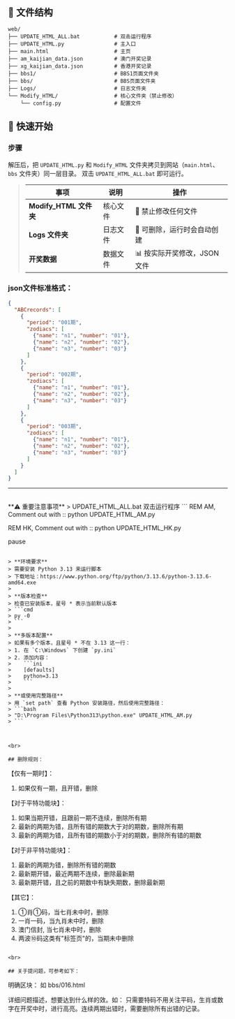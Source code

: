 ## 📁 文件结构
```
web/
├── UPDATE_HTML_ALL.bat           # 双击运行程序 
├── UPDATE_HTML.py                # 主入口
├── main.html                     # 主页
├── am_kaijian_data.json          # 澳门开奖记录
├── xg_kaijian_data.json          # 香港开奖记录
├── bbs1/                         # BBS1页面文件夹
├── bbs/                          # BBS页面文件夹
├── Logs/                         # 日志文件夹
└── Modify_HTML/                  # 核心文件夹（禁止修改）
    └── config.py                 # 配置文件
```

## 🚀 快速开始

### 步骤
解压后，把 `UPDATE_HTML.py` 和 `Modify_HTML` 文件夹拷贝到网站（`main.html`、`bbs` 文件夹）同一层目录。
双击 `UPDATE_HTML_ALL.bat` 即可运行。

 
> | 事项 | 说明 | 操作 |
> |------|------|------|
> | **Modify_HTML 文件夹** | 核心文件 | 🚫 禁止修改任何文件 |
> | **Logs 文件夹** | 日志文件 | 📁 可删除，运行时会自动创建 |
> | **开奖数据** | 数据文件 | 📊 按实际开奖修改，JSON 文件 |

### json文件标准格式：
```json
{
  "ABCrecords": [
    {
      "period": "001期",
      "zodiacs": [
        {"name": "n1", "number": "01"},
        {"name": "n2", "number": "02"},
        {"name": "n3", "number": "03"}
      ]
    },
    {
      "period": "002期",
      "zodiacs": [
        {"name": "n1", "number": "01"},
        {"name": "n2", "number": "02"},
        {"name": "n3", "number": "03"}
      ]
    },
    {
      "period": "003期",
      "zodiacs": [
        {"name": "n1", "number": "01"},
        {"name": "n2", "number": "02"},
        {"name": "n3", "number": "03"}
      ]
    }
  ]
}
```

-----------------------

<br/>
**⚠️ 重要注意事项**
> UPDATE_HTML_ALL.bat 双击运行程序 
```
REM AM, Comment out with ::
python UPDATE_HTML_AM.py

REM HK, Comment out with :: 
python UPDATE_HTML_HK.py

pause
```

> **环境要求**  
> 需要安装 Python 3.13 来运行脚本  
> 下载地址：https://www.python.org/ftp/python/3.13.6/python-3.13.6-amd64.exe
> 
> **版本检查**  
> 检查已安装版本，星号 * 表示当前默认版本  
> ```cmd
> py -0
> ```
> 
> **多版本配置**  
> 如果有多个版本，且星号 * 不在 3.13 这一行：
> 1. 在 `C:\Windows` 下创建 `py.ini`
> 2. 添加内容：
>    ```ini
>    [defaults]
>    python=3.13
>    ```
> 
> **或使用完整路径**  
> 用 `set path` 查看 Python 安装路径，然后使用完整路径：  
> ```bash
> "D:\Program Files\Python313\python.exe" UPDATE_HTML_AM.py
> ```



<br>  

## 删除规则：
```
【仅有一期时】：
1. 如果仅有一期，且开错，删除

【对于平特功能块】：
1. 如果当期开错，且跟前一期不连续，删除所有期
2. 最新的两期为错，且所有错的期数大于对的期数，删除所有期
3. 最新的两期为错，且所有错的期数小于对的期数，删除所有错的期数

【对于非平特功能块】：
1. 最新的两期为错，删除所有错的期数
2. 最新期开错，最近两期不连续，删除最新期
3. 最新期开错，且之前的期数中有缺失期数，删除最新期

【其它】：
1. ①肖①码，当七肖未中时，删除
2. 一肖一码，当九肖未中时，删除
3. 澳门信封, 当七肖未中时，删除
4. 两波⑩码这类有"标签页"的，当期未中删除
```

<br>

## 关于提问题，可参考如下：
```
明确区块：
如 bbs/016.html

详细问题描述，想要达到什么样的效。如：
只需要特码不用关注平码，生肖或数字在开奖中时，进行高亮。连续两期出错时，需要删除所有出错的记录。

```

